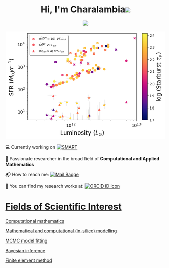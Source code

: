 <h1 align="center">Hi, I'm Charalambia<img src="https://media.giphy.com/media/hvRJCLFzcasrR4ia7z/giphy.gif" width="30px"></h1> 
<p align="center"> <img src="https://komarev.com/ghpvc/?username=Cover&label=Profile%20views&color=orange&style=flat" /> </p>

<p align="center"> <img src="SFR.png" /> </p>

💻 Currently working on [![SMART](https://img.shields.io/badge/GitHub-SMART-blue.svg?label=GitHub&logo=GitHub)](https://github.com/ch-var/SMART) 

👀 Passionate researcher in the broad field of **Computational and Applied Mathematics**

📬 How to reach me: [![Mail Badge](https://img.shields.io/badge/-varnava.haris@gmail.com-white?style=flat&labelColor=white&logo=gmail&logoColor=red)](mailto:varnava.haris@gmail.com) 

🔭 You can find my research works at: <a itemprop="sameAs" content="https://orcid.org/0009-0004-6200-0919" href="https://orcid.org/0009-0004-6200-0919" target="orcid.widget" rel="noopener noreferrer" style="vertical-align:top;"><img src="https://orcid.org/sites/default/files/images/orcid_16x16.png" style="width:1em;margin-right:.5em;" alt="ORCID iD icon">



Fields of Scientific Interest
=============
Computational mathematics

Mathematical and computational (in-silico) modelling

MCMC model fitting

Bayesian inference

Finite element method


